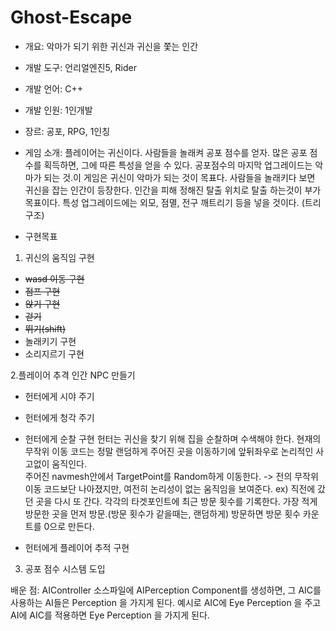 # Ghost-Escape


- 개요: 악마가 되기 위한 귀신과 귀신을 쫓는 인간
- 개발 도구: 언리얼엔진5, Rider
- 개발 언어: C++
- 개발 인원: 1인개발
- 장르: 공포, RPG, 1인칭
- 게임 소개: 플레이어는 귀신이다. 사람들을 놀래켜 공포 점수를 얻자. 많은 공포 점수를 획득하면, 그에 따른 특성을 얻을 수 있다. 공포점수의 마지막 업그레이드는 악마가 되는 것.이 게임은 귀신이 악마가 되는 것이 목표다. 사람들을 놀래키다 보면 귀신을 잡는 인간이 등장한다. 인간을 피해 정해진 탈출 위치로 탈출 하는것이 부가 목표이다. 특성 업그레이드에는 외모, 점멸, 전구 깨트리기 등을 넣을 것이다. (트리구조)

- 구현목표<br>
1. 귀신의 움직임 구현 
 - ~~wasd 이동 구현~~
 - ~~점프 구현~~
 - ~~앉기 구현~~
 - ~~걷기~~
 - ~~뛰기(shift)~~
 - 놀래키기 구현
 - 소리지르기 구현

2.플레이어 추격 인간 NPC 만들기
  - 헌터에게 시야 주기
  - 헌터에게 청각 주기
  - 헌터에게 순찰 구현
   헌터는 귀신을 찾기 위해 집을 순찰하며 수색해야 한다. 현재의 무작위 이동 코드는 정말 랜덤하게 주어진 곳을 이동하기에 앞뒤좌우로 논리적인 사고없이 움직인다.   
   주어진 navmesh안에서 TargetPoint를 Random하게 이동한다. -> 전의 무작위 이동 코드보단 나아졌지만, 여전히 논리성이 없는 움직임을 보여준다. ex) 직전에 갔던 곳을 다시 또 간다.
   각각의 타겟포인트에 최근 방문 횟수를 기록한다. 가장 적게 방문한 곳을 먼저 방문.(방문 횟수가 같을때는, 랜덤하게) 방문하면 방문 횟수 카운트를 0으로 만든다.
   
  - 헌터에게 플레이어 추적 구현

3. 공포 점수 시스템 도입


배운 점: AIController 소스파일에 AIPerception Component를 생성하면, 그 AIC를 사용하는 AI들은 Perception 을 가지게 된다. 예시로 AIC에 Eye Perception 을 주고 AI에 AIC를 적용하면 Eye Perception 을 가지게 된다.
